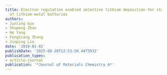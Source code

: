 ```yaml
---
title: Electron regulation enabled selective lithium deposition for stable anodes
  of lithium-metal batteries
authors:
- Junling Guo
- Shupeng Zhao
- He Yang
- Fengxiang Zhang
- Jinping Liu
date: '2019-01-01'
publishDate: '2025-08-28T12:53:50.447593Z'
publication_types:
- article-journal
publication: '*Journal of Materials Chemistry A*'
---
```

